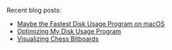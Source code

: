 Recent blog posts:
- [Maybe the Fastest Disk Usage Program on macOS](https://healeycodes.com/maybe-the-fastest-disk-usage-program-on-macos)
- [Optimizing My Disk Usage Program](https://healeycodes.com/optimizing-my-disk-usage-program)
- [Visualizing Chess Bitboards](https://healeycodes.com/visualizing-chess-bitboards)
